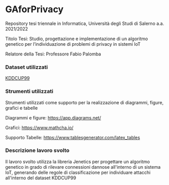 # GAforPrivacy
Repository tesi triennale in Informatica, Università degli Studi di Salerno a.a. 2021/2022

Titolo Tesi: Studio, progettazione e
implementazione di un algoritmo
genetico per l’individuazione di
problemi di privacy in sistemi IoT

Relatore della Tesi: Professore Fabio Palomba

### Dataset utilizzati
[KDDCUP99](http://kdd.ics.uci.edu/databases/kddcup99/kddcup99.html)

### Strumenti utilizzati
Strumenti utilizzati come supporto per la realizzazione di diagrammi, figure, grafici e tabelle

Diagrammi e figure: https://app.diagrams.net/

Grafici: https://www.mathcha.io/

Supporto Tabelle: https://www.tablesgenerator.com/latex_tables

### Descrizione lavoro svolto

Il lavoro svolto utilizza la libreria Jenetics per progettare un algoritmo genetico in grado di rilevare connessioni dannose all'interno di un sistema IoT, 
generando delle regole di classificazione per individuare attacchi all'interno del dataset KDDCUP99
